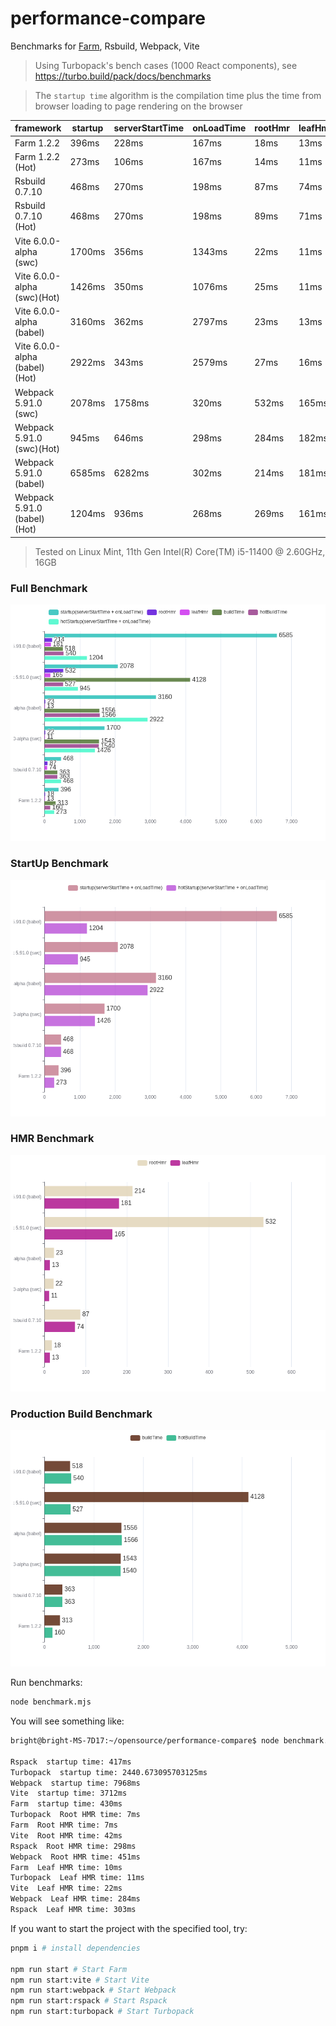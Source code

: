 # performance-compare

Benchmarks for [Farm](https://github.com/farm-fe/farm), Rsbuild, Webpack, Vite

> Using Turbopack's bench cases (1000 React components), see https://turbo.build/pack/docs/benchmarks

> The `startup time` algorithm is the compilation time plus the time from browser loading to page rendering on the browser

|            framework        | startup | serverStartTime | onLoadTime | rootHmr | leafHmr | buildTime |
|-------------------------------|---------------------------------------|-----------------|------------|---------|---------|-----------|
|          Farm 1.2.2           |                396ms               |     228ms     |  167ms   | 18ms  | 13ms  |  313ms  |
|       Farm 1.2.2 (Hot)        |                273ms               |     106ms     |  167ms   | 14ms  | 11ms  |  160ms  |
|        Rsbuild 0.7.10         |                468ms                |     270ms     |  198ms   | 87ms  | 74ms  |  363ms  |
|     Rsbuild 0.7.10 (Hot)      |                468ms               |     270ms     |  198ms   | 89ms  | 71ms  |  363ms  |
|    Vite 6.0.0-alpha (swc)     |               1700ms                |     356ms     |  1343ms  | 22ms  | 11ms  | 1543ms  |
|  Vite 6.0.0-alpha (swc)(Hot)  |               1426ms                |     350ms     |  1076ms  | 25ms  | 11ms  | 1540ms  |
|   Vite 6.0.0-alpha (babel)    |               3160ms                |     362ms     |  2797ms  | 23ms  | 13ms  | 1556ms  |
| Vite 6.0.0-alpha (babel)(Hot) |               2922ms                |     343ms     |  2579ms  | 27ms  | 16ms  | 1566ms  |
|     Webpack 5.91.0 (swc)      |               2078ms                |    1758ms     |  320ms   | 532ms | 165ms | 4128ms  |
|   Webpack 5.91.0 (swc)(Hot)   |                945ms                |     646ms     |  298ms   | 284ms | 182ms |  527ms  |
|    Webpack 5.91.0 (babel)     |               6585ms                |    6282ms     |  302ms   | 214ms | 181ms |  518ms  |
|  Webpack 5.91.0 (babel)(Hot)  |               1204ms                |     936ms     |  268ms   | 269ms | 161ms |  540ms  |


> Tested on Linux Mint, 11th Gen Intel(R) Core(TM) i5-11400 @ 2.60GHz, 16GB

### Full Benchmark
![xx](./full.png)

### StartUp Benchmark
![xx](./startup.png)

### HMR Benchmark
![xx](./hmr.png)

### Production Build Benchmark
![xx](./build.png)

Run benchmarks:

```bash
node benchmark.mjs
```

You will see something like:

```txt
bright@bright-MS-7D17:~/opensource/performance-compare$ node benchmark.mjs

Rspack  startup time: 417ms
Turbopack  startup time: 2440.673095703125ms
Webpack  startup time: 7968ms
Vite  startup time: 3712ms
Farm  startup time: 430ms
Turbopack  Root HMR time: 7ms
Farm  Root HMR time: 7ms
Vite  Root HMR time: 42ms
Rspack  Root HMR time: 298ms
Webpack  Root HMR time: 451ms
Farm  Leaf HMR time: 10ms
Turbopack  Leaf HMR time: 11ms
Vite  Leaf HMR time: 22ms
Webpack  Leaf HMR time: 284ms
Rspack  Leaf HMR time: 303ms
```

If you want to start the project with the specified tool, try:

```bash
pnpm i # install dependencies

npm run start # Start Farm
npm run start:vite # Start Vite
npm run start:webpack # Start Webpack
npm run start:rspack # Start Rspack
npm run start:turbopack # Start Turbopack
```
